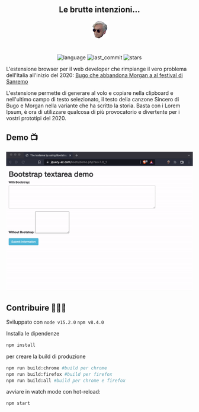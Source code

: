 <h2 align="center">
Le brutte intenzioni...
</h2>
<div align="center">

![logo](src/icons/icon48.png)

</div>

#

<div align="center">

![language](https://img.shields.io/github/languages/top/edge33/le-brutte-intenzioni)
![last_commit](https://img.shields.io/github/last-commit/edge33/le-brutte-intenzioni)
![stars](https://img.shields.io/github/stars/edge33/le-brutte-intenzioni)

</div>

L'estensione browser per il web developer che rimpiange il vero problema dell'Italia all'inizio del 2020: [Bugo che abbandona Morgan a al festival di Sanremo](https://www.youtube.com/watch?v=P6T3xM4_u6)

L'estensione permette di generare al volo e copiare nella clipboard e nell'ultimo campo di testo selezionato, il testo della canzone Sincero di Bugo e Morgan nella variante che ha scritto la storia. Basta con i Lorem Ipsum, è ora di utilizzare qualcosa di più provocatorio e divertente per i vostri prototipi del 2020.

## Demo 📺

![Demo](demo.gif)

## Contribuire 🧑‍🤝‍🧑

Sviluppato con `node v15.2.0` `npm v8.4.0`

Installa le dipendenze

```sh
npm install
```

per creare la build di produzione

```sh
npm run build:chrome #build per chrome
npm run build:firefox #build per firefox
npm run build:all #build per chrome e firefox
```

avviare in watch mode con hot-reload:

```sh
npm start
```
